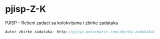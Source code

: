 # pjisp-Z-K
PJISP - Rešeni zadaci sa kolokvijuma i zbirke zadataka

```javascript
Autor zbirke zadataka: http://pjisp.petarmaric.com/zbirka-zadataka/
```
